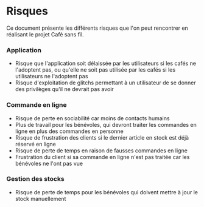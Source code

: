 # Risques

Ce document présente les différents risques que l'on peut rencontrer en réalisant le projet Café sans fil.

### Application

- Risque que l'application soit délaissée par les utilisateurs si les cafés ne l'adoptent pas, ou qu'elle ne soit pas utilisée par les cafés si les utilisateurs ne l'adoptent pas
- Risque d'exploitation de glitchs permettant à un utilisateur de se donner des privilèges qu'il ne devrait pas avoir

### Commande en ligne

- Risque de perte en sociabilité car moins de contacts humains
- Plus de travail pour les bénévoles, qui devront traiter les commandes en ligne en plus des commandes en personne
- Risque de frustration des clients si le dernier article en stock est déjà réservé en ligne
- Risque de perte de temps en raison de fausses commandes en ligne
- Frustration du client si sa commande en ligne n'est pas traitée car les bénévoles ne l'ont pas vue

### Gestion des stocks

- Risque de perte de temps pour les bénévoles qui doivent mettre à jour le stock manuellement
